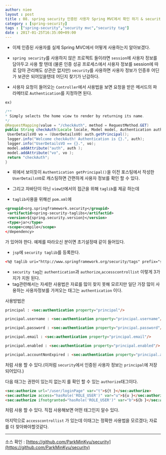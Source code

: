 ```yaml
---
author: niee
layout : post
title : 08. spring security 인증된 사용자 Spring MVC에서 확인 하기 & security Tag
category : [spring-security]
tags : ["spring-security","security mvc","security tag"]
date : 2017-01-25T16:35:00+09:00
---
```


- 이제 인증된 사용자를 실제 Spring MVC에서 어떻게 사용하는지 알아보겠다.
- ```spring security```를 사용하지 않은 프로젝트 들이라면 ```session```에 사용자 정보를 담아두고 사용 할 텐데
(물론 인증 성공 프로세스에서 사용자 정보를 session에 따로 담아 관리해도 상관은 없지만)
```security```를 사용하면 사용자 정보가 인증후 어딘가 보관은 되어있을텐데 어딘지 찾기가 난감하다.

- 사용자 요청이 들어오는 ```Controller```에서 사용법을 보면 요청을 받은 메서드의 파라메터로 ```Authentication```를 지정하면 된다.

```java
ex)

/**
* Simply selects the home view to render by returning its name.
*/
@RequestMapping(value = "/checkAuth", method = RequestMethod.GET)
public String checkAuth(Locale locale, Model model, Authentication auth) {
 UserDetailsVO vo = (UserDetailsVO) auth.getPrincipal();
 logger.info("Welcome checkAuth! Authentication is {}.", auth);
 logger.info("UserDetailsVO == {}.", vo);
 model.addAttribute("auth", auth );
 model.addAttribute("vo", vo );
 return "checkAuth";
}
```

- 위에서 보이듯이 ```Authentication​ getPrincipal()```을 이전 포스팅에서 작성한 ```UserDetailsVO```로 캐스팅하면 간편하게 사용자 정보를 확인 할 수 있다.

- 그리고 자바단이 아닌 ```view단```에서의 접근을 위해 ```taglib```를 제공 하는데
- ```taglib```사용을 위해선 ```pom.xml```에

```xml
<groupid>org.springframework.security</groupid>
 <artifactid>spring-security-taglibs</artifactid>
 <version>${spring.security.version}</version>
 <type>jar</type>
 <scope>compile</scope>
</dependency>
```
가 있어야 한다. 예제를 따라오신 분이면 초기설정때 같이 들어있다.

- ```jsp```에 ```security taglib```를 등록한다.

```html
<%@ taglib uri="http://www.springframework.org/security/tags" prefix="sec" %>
```
- ```security tag```는 ```authentication```과 ```authorize```,```accesscontrollist```  이렇게 3가지가 지원 된다.
- tag관련해서는 자세한 사용법은 자료를 많이 찾지 못해 모르지만 일단 가장 많이 사용하는 사용자정보를 가져오는 태그는 ```authentication``` 이다.

사용방법은

```html
principal : <sec:authentication property="principal"/>

principal.username : <sec:authentication property="principal.username"/>

principal.password : <sec:authentication property="principal.password"/>

principal.email : <sec:authentication property="principal.email"/>

principal.enabled : <sec:authentication property="principal.enabled"/>

principal.accountNonExpired : <sec:authentication property="principal.accountNonExpired"/>
```

처럼 사용 할 수 있다.(이처럼 ```security```에서 인증된 사용자 정보는 ```principal​```에 저장되어있다.)

다음 태그는 권한이 있는지 없는지 를 확인 할 수 있는 ```authorize```태그이다.​

```html
<sec:authorize url="/user/loginPage" var="t">${t }</sec:authorize>​
<sec:authorize access="hasRole('ROLE_USER')" var="u">${u }</sec:authorize>
<sec:authorize ifnotgranted="hasRole('ROLE_USER')" var="b">${b }</sec:authorize>
```

처럼 사용 할 수 있다. 직접 사용해보면 어떤 태그인지 알수 있다.

마지막으로 ```accesscontrollist```  ​가 있는데 이태그는 정확한 사용법을 모르겠다; 자료를 더 찾아봐야할것같다.

-----------

소스 확인 : [https://github.com/ParkMinKyu/security](https://github.com/ParkMinKyu/security)
